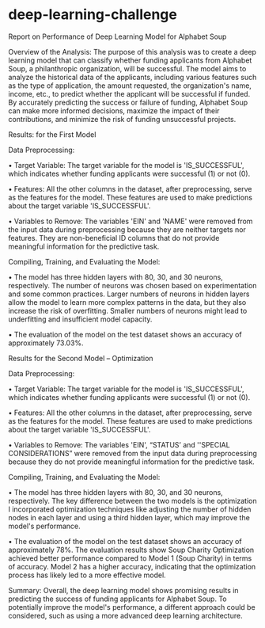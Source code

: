 # deep-learning-challenge

Report on Performance of Deep Learning Model for Alphabet Soup

Overview of the Analysis:
The purpose of this analysis was to create a deep learning model that can classify whether funding applicants from Alphabet Soup, a philanthropic organization, will be successful. The model aims to analyze the historical data of the applicants, including various features such as the type of application, the amount requested, the organization's name, income, etc., to predict whether the applicant will be successful if funded. By accurately predicting the success or failure of funding, Alphabet Soup can make more informed decisions, maximize the impact of their contributions, and minimize the risk of funding unsuccessful projects.


Results: for the First Model

Data Preprocessing:

•	Target Variable: The target variable for the model is 'IS_SUCCESSFUL', which indicates whether funding applicants were successful (1) or not (0).

•	Features: All the other columns in the dataset, after preprocessing, serve as the features for the model. These features are used to make predictions about the target variable 'IS_SUCCESSFUL'.

•	Variables to Remove: The variables 'EIN' and 'NAME' were removed from the input data during preprocessing because they are neither targets nor features. They are non-beneficial ID columns that do not provide meaningful information for the predictive task.

Compiling, Training, and Evaluating the Model:

•	The model has three hidden layers with 80, 30, and 30 neurons, respectively. The number of neurons was chosen based on experimentation and some common practices. Larger numbers of neurons in hidden layers allow the model to learn more complex patterns in the data, but they also increase the risk of overfitting. Smaller numbers of neurons might lead to underfitting and insufficient model capacity.

•	The evaluation of the model on the test dataset shows an accuracy of approximately 73.03%.


Results for the Second Model – Optimization

Data Preprocessing:

•	Target Variable: The target variable for the model is 'IS_SUCCESSFUL', which indicates whether funding applicants were successful (1) or not (0).

•	Features: All the other columns in the dataset, after preprocessing, serve as the features for the model. These features are used to make predictions about the target variable 'IS_SUCCESSFUL'.

•	Variables to Remove: The variables 'EIN', “STATUS’  and ''SPECIAL CONSIDERATIONS” were removed from the input data during preprocessing because they do not provide meaningful information for the predictive task.

Compiling, Training, and Evaluating the Model:

•	The model has three hidden layers with 80, 30, and 30 neurons, respectively. The key difference between the two models is the optimization I incorporated optimization techniques like adjusting the number of hidden nodes in each layer and using a third hidden layer, which may improve the model's performance.

•	The evaluation of the model on the test dataset shows an accuracy of approximately 78%. The evaluation results show Soup Charity Optimization achieved better performance compared to Model 1 (Soup Charity) in terms of accuracy. Model 2 has a higher accuracy, indicating that the optimization process has likely led to a more effective model.


Summary:
Overall, the deep learning model shows promising results in predicting the success of funding applicants for Alphabet Soup. To potentially improve the model's performance, a different approach could be considered, such as using a more advanced deep learning architecture.
